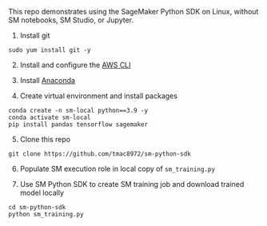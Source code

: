 This repo demonstrates using the SageMaker Python SDK on Linux, without SM notebooks, SM Studio, or Jupyter.

1. Install git
```
sudo yum install git -y
```

2. Install and configure the [AWS CLI](https://docs.aws.amazon.com/cli/latest/userguide/cli-chap-getting-started.html)

3. Install [Anaconda](https://www.anaconda.com/)

4. Create virtual environment and install packages
```
conda create -n sm-local python==3.9 -y
conda activate sm-local
pip install pandas tensorflow sagemaker
```

5. Clone this repo
```
git clone https://github.com/tmac8972/sm-python-sdk
```

6. Populate SM execution role in local copy of ```sm_training.py```

7. Use SM Python SDK to create SM training job and download trained model locally
```
cd sm-python-sdk
python sm_training.py
```

